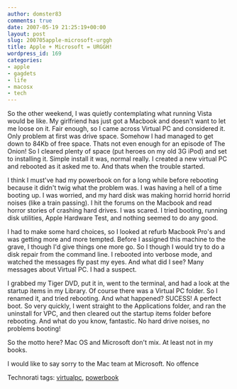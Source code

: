 ```yaml
---
author: domster83
comments: true
date: 2007-05-19 21:25:19+00:00
layout: post
slug: 200705apple-microsoft-urggh
title: Apple + Microsoft = URGGH!
wordpress_id: 169
categories:
- apple
- gagdets
- life
- macosx
- tech
---
```


So the other weekend, I was quietly contemplating what running Vista would be like. My girlfriend has just got a Macbook and doesn't want to let me loose on it. Fair enough, so I came across Virtual PC and considered it. Only problem at first was drive space.
Somehow I had managed to get down to 84Kb of free space. Thats not even enough for an episode of The Onion! So I cleared plenty of space (put heroes on my old 3G iPod) and set to installing it. Simple install it was, normal really. I created a new virtual PC and rebooted as it asked me to. And thats when the trouble started.




I think I must've had my powerbook on for a long while before rebooting because it didn't twig what the problem was. I was having a hell of a time booting up. I was worried, and my hard disk was making horrid horrid horrid noises (like a train passing). I hit the forums on the Macbook and read horror stories of crashing hard drives. I was scared. I tried booting, running disk utilities, Apple Hardware Test, and nothing seemed to do any good.




I had to make some hard choices, so I looked at refurb Macbook Pro's and was getting more and more tempted. Before I assigned this machine to the grave, I though I'd give things one more go. So I though I would try to do a disk repair from the command line. I rebooted into verbose mode, and watched the messages fly past my eyes. And what did I see? Many messages about Virtual PC. I had a suspect.




I grabbed my Tiger DVD, put it in, went to the terminal, and had a look at the startup items in my Library. Of course there was a Virtual PC folder. So I renamed it, and tried rebooting. And what happened? SUCESS! A perfect boot. So very quickly, I went straight to the Applications folder, and ran the uninstall for VPC, and then cleared out the startup items folder before rebooting. And what do you know, fantastic. No hard drive noises, no problems booting!




So the motto here? Mac OS and Microsoft don't mix. At least not in my books.




I would like to say sorry to the Mac team at Microsoft. No offence




Technorati tags: [virtualpc](http://technorati.com/tags/virtualpc), [powerbook](http://technorati.com/tags/powerbook)
